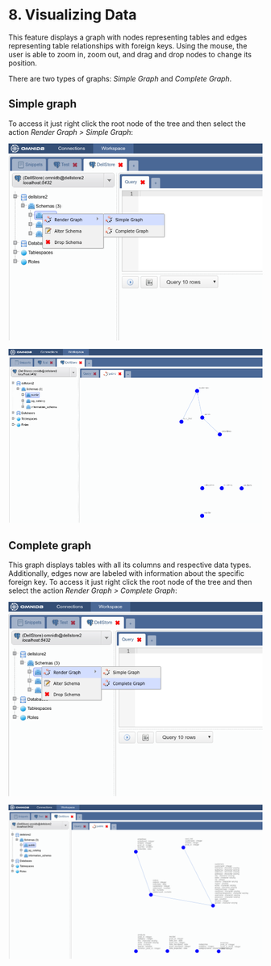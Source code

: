 # 8. Visualizing Data

This feature displays a graph with nodes representing tables and edges
representing table relationships with foreign keys. Using the mouse, the user is
able to zoom in, zoom out, and drag and drop nodes to change its position.

There are two types of graphs: *Simple Graph* and *Complete Graph*.

## Simple graph

To access it just right click the root node of the tree and then select the
action *Render Graph > Simple Graph*:

![](https://raw.githubusercontent.com/OmniDB/doc/master/img/image_053.png)

![](https://raw.githubusercontent.com/OmniDB/doc/master/img/image_054.png)

## Complete graph

This graph displays tables with all its columns and respective data types.
Additionally, edges now are labeled with information about the specific foreign
key. To access it just right click the root node of the tree and then select the
action *Render Graph > Complete Graph*:

![](https://raw.githubusercontent.com/OmniDB/doc/master/img/image_055.png)

![](https://raw.githubusercontent.com/OmniDB/doc/master/img/image_056.png)
